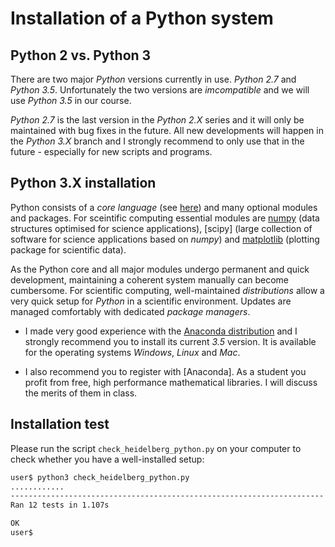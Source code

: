 # Installation of a Python system

## Python 2 vs. Python 3
There are two major *Python* versions currently in use. *Python 2.7* and
*Python 3.5*. Unfortunately the two versions are *imcompatible* and
we will use *Python 3.5* in our course.

*Python 2.7* is the last version in the *Python 2.X* series and it
will only be maintained with bug fixes in the future. All new
developments will happen in the *Python 3.X* branch and I strongly
recommend to only use that in the future - especially for new scripts
and programs.

## Python 3.X installation
Python consists of a *core language* (see
[here](https://www.python.org/)) and many optional modules and
packages. For sceintific computing essential modules are
[numpy](http://www.numpy.org/) (data structures optimised for science
applications), [scipy] (large collection of software for science
applications based on *numpy*) and
[matplotlib](http://matplotlib.org/) (plotting package for scientific
data).

As the Python core and all major modules undergo permanent and quick
development, maintaining a coherent system manually can become
cumbersome. For scientific computing, well-maintained *distributions*
allow a very quick setup for *Python* in a scientific environment.
Updates are managed comfortably with dedicated *package managers*.

- I made very good experience with the [Anaconda
  distribution](https://www.continuum.io/) and I strongly recommend you
  to install its current *3.5* version. It is available for the operating
  systems *Windows*, *Linux* and *Mac*.

- I also recommend you to register with [Anaconda]. As a student you
  profit from free, high performance mathematical libraries. I will
  discuss the merits of them in class.

## Installation test
Please run the script ```check_heidelberg_python.py``` on your computer to
check whether you have a well-installed setup:

```bash
user$ python3 check_heidelberg_python.py 
............
----------------------------------------------------------------------
Ran 12 tests in 1.107s

OK
user$
```
